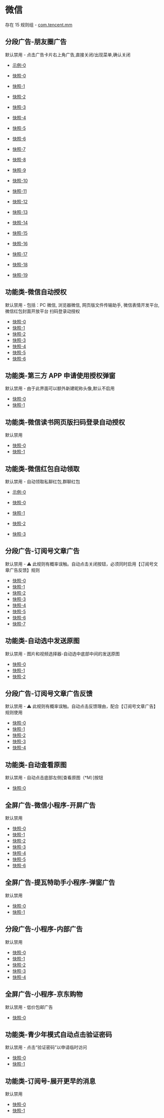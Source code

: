 # 微信

存在 15 规则组 - [com.tencent.mm](/src/apps/com.tencent.mm.ts)

## 分段广告-朋友圈广告

默认禁用 - 点击广告卡片右上角广告,直接关闭/出现菜单,确认关闭

- [示例-0](https://github.com/gkd-kit/subscription/assets/38517192/c9ae4bba-a748-4755-b5e4-c7ad3d489a79)

- [快照-0](https://i.gkd.li/import/12642588)
- [快照-1](https://i.gkd.li/import/12888129)
- [快照-2](https://i.gkd.li/import/12907641)
- [快照-3](https://i.gkd.li/import/13000395)
- [快照-4](https://i.gkd.li/import/14164508)
- [快照-5](https://i.gkd.li/import/12905837)
- [快照-6](https://i.gkd.li/import/13791200)
- [快照-7](https://i.gkd.li/import/14193379)
- [快照-8](https://i.gkd.li/import/14193181)
- [快照-9](https://i.gkd.li/import/12642584)
- [快照-10](https://i.gkd.li/import/14164530)
- [快照-11](https://i.gkd.li/import/14164548)
- [快照-12](https://i.gkd.li/import/12663984)
- [快照-13](https://i.gkd.li/import/14164574)
- [快照-14](https://i.gkd.li/import/12905838)
- [快照-15](https://i.gkd.li/import/13791202)
- [快照-16](https://i.gkd.li/import/12907642)
- [快照-17](https://i.gkd.li/import/13926578)
- [快照-18](https://i.gkd.li/import/12905846)
- [快照-19](https://i.gkd.li/import/14164601)

## 功能类-微信自动授权

默认禁用 - 包括：PC 微信, 浏览器微信, 网页版文件传输助手, 微信表情开发平台, 微信红包封面开放平台 扫码登录动授权

- [快照-0](https://i.gkd.li/import/13522625)
- [快照-1](https://i.gkd.li/import/13522577)
- [快照-2](https://i.gkd.li/import/13065462)
- [快照-3](https://i.gkd.li/import/12793745)
- [快照-4](https://i.gkd.li/import/14164954)
- [快照-5](https://i.gkd.li/import/14164990)
- [快照-6](https://i.gkd.li/import/14193413)

## 功能类-第三方 APP 申请使用授权弹窗

默认禁用 - 由于此界面可以额外新建昵称头像,默认不启用

- [快照-0](https://i.gkd.li/import/12663602)
- [快照-1](https://i.gkd.li/import/14164920)

## 功能类-微信读书网页版扫码登录自动授权

默认禁用

- [快照-0](https://i.gkd.li/import/12506197)
- [快照-1](https://i.gkd.li/import/12506201)

## 功能类-微信红包自动领取

默认禁用 - 自动领取私聊红包,群聊红包

- [示例-0](https://github.com/gkd-kit/subscription/assets/38517192/32cfda78-b2e1-456c-8d85-bfb2bc4683aa)

- [快照-0](https://i.gkd.li/import/12567696)
- [快照-1](https://i.gkd.li/import/12567697)
- [快照-2](https://i.gkd.li/import/12567698)
- [快照-3](https://i.gkd.li/import/12567637)

## 分段广告-订阅号文章广告

默认禁用 - ⚠ 此规则有概率误触。自动点击关闭按钮，必须同时启用【订阅号文章广告反馈】规则

- [快照-0](https://i.gkd.li/import/12642232)
- [快照-1](https://i.gkd.li/import/13199281)
- [快照-2](https://i.gkd.li/import/12646837)
- [快照-3](https://i.gkd.li/import/12678937)
- [快照-4](https://i.gkd.li/import/12714427)
- [快照-5](https://i.gkd.li/import/12700183)
- [快照-6](https://i.gkd.li/import/12701503)
- [快照-7](https://i.gkd.li/import/12714424)

## 功能类-自动选中发送原图

默认禁用 - 图片和视频选择器-自动选中底部中间的发送原图

- [快照-0](https://i.gkd.li/import/12686641)
- [快照-1](https://i.gkd.li/import/12840865)
- [快照-2](https://i.gkd.li/import/12686640)

## 分段广告-订阅号文章广告反馈

默认禁用 - ⚠ 此规则有概率误触。自动点击反馈理由，配合【订阅号文章广告】规则使用

- [快照-0](https://i.gkd.li/import/12642234)
- [快照-1](https://i.gkd.li/import/12722301)
- [快照-2](https://i.gkd.li/import/12722331)
- [快照-3](https://i.gkd.li/import/12642238)
- [快照-4](https://i.gkd.li/import/12700191)

## 功能类-自动查看原图

默认禁用 - 自动点击底部左侧[查看原图（*M）]按钮

- [快照-0](https://i.gkd.li/import/13523031)

## 全屏广告-微信小程序-开屏广告

默认禁用

- [快照-0](https://i.gkd.li/import/12701979)
- [快照-1](https://i.gkd.li/import/12777076)
- [快照-2](https://i.gkd.li/import/12785012)
- [快照-3](https://i.gkd.li/import/12785183)
- [快照-4](https://i.gkd.li/import/13306883)
- [快照-5](https://i.gkd.li/import/12785246)
- [快照-6](https://i.gkd.li/import/13407275)

## 全屏广告-提瓦特助手小程序-弹窗广告

默认禁用

- [快照-0](https://i.gkd.li/import/12926021)
- [快照-1](https://i.gkd.li/import/13459614)

## 分段广告-小程序-内部广告

默认禁用

- [快照-0](https://i.gkd.li/import/13199282)
- [快照-1](https://i.gkd.li/import/13407275)
- [快照-2](https://i.gkd.li/import/13378208)
- [快照-3](https://i.gkd.li/import/13200044)
- [快照-4](https://i.gkd.li/import/13200048)

## 全屏广告-小程序-京东购物

默认禁用 - 低价包邮广告

- [快照-0](https://i.gkd.li/import/13298294)

## 功能类-青少年模式自动点击验证密码

默认禁用 - 点击“验证密码”以申请临时访问

- [快照-0](https://i.gkd.li/import/13588338)
- [快照-1](https://i.gkd.li/import/13631987)

## 功能类-订阅号-展开更早的消息

默认禁用

- [快照-0](https://i.gkd.li/import/13790550)
- [快照-1](https://i.gkd.li/import/13790949)
